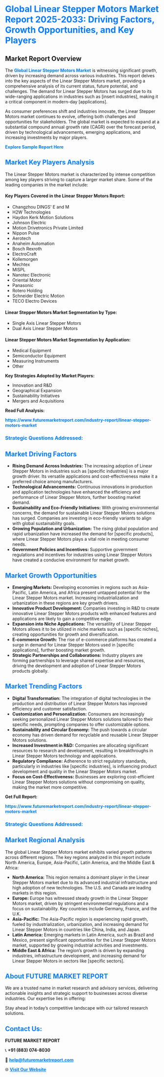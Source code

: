 <h1 style="color: #007BFF;">Global Linear Stepper Motors Market Report 2025-2033: Driving Factors, Growth Opportunities, and Key Players</h1>

<section id="overview">
<h2>Market Report Overview</h2>
<p>The <a href="https://www.futuremarketreport.com/industry-report/linear-stepper-motors-market" style="color: #007BFF; text-decoration: none;"><strong>Global Linear Stepper Motors Market</strong></a> is witnessing significant growth, driven by increasing demand across various industries. This report delves into the key aspects of the Linear Stepper Motors market, providing a comprehensive analysis of its current status, future potential, and challenges. The demand for Linear Stepper Motors has surged due to its wide-ranging applications in industries such as [insert industries], making it a critical component in modern-day [applications].</p>
<p>As consumer preferences shift and industries innovate, the Linear Stepper Motors market continues to evolve, offering both challenges and opportunities for stakeholders. The global market is expected to expand at a substantial compound annual growth rate (CAGR) over the forecast period, driven by technological advancements, emerging applications, and increasing investments by major players.</p>
</section>

<section id="overview">
<p><a href="https://www.futuremarketreport.com/request-sample/reportId=52186" style="color: #007BFF; text-decoration: none;"><strong>Explore Sample Report Here</strong></a></p>
</section>

<section id="key-players">
<h2 style="color: #007BFF;">Market Key Players Analysis</h2>
<p>The Linear Stepper Motors market is characterized by intense competition among key players striving to capture a larger market share. Some of the leading companies in the market include:</p>
<h4>Key Players Covered in the Linear Stepper Motors Report:</h4>
<ul><li>Changzhou DINGS&#039; E and M</li><li>H2W Technologies</li><li>Haydon Kerk Motion Solutions</li><li>Johnson Electric</li><li>Motion Drivetronics Private Limited</li><li>Nippon Pulse</li><li>Aerotech</li><li>Anaheim Automation</li><li>Bosch Rexroth</li><li>ElectroCraft</li><li>Kollemorgen</li><li>Mechtex</li><li>MISPL</li><li>Nanotec Electronic</li><li>Oriental Motor</li><li>Panasonic</li><li>Rotero Holding</li><li>Schneider Electric Motion</li><li>TECO Electro Devices</li></ul>
<h4>Linear Stepper Motors Market Segmentation by Type:</h4>
<ul><li>Single Axis Linear Stepper Motors</li><li>Dual Axis Linear Stepper Motors</li></ul>

<h4>Linear Stepper Motors Market Segmentation by Application:</h4>
<ul><li>Medical Equipment</li><li>Semiconductor Equipment</li><li>Measuring Instruments</li><li>Other</li></ul>
<p><strong>Key Strategies Adopted by Market Players:</strong></p>
<ul>
<li>Innovation and R&D</li>
<li>Geographical Expansion</li>
<li>Sustainability Initiatives</li>
<li>Mergers and Acquisitions</li>
</ul>
</section>

<section>
<p><strong>Read Full Analysis: </strong></p><a href="https://www.futuremarketreport.com/industry-report/linear-stepper-motors-market" style="color: #007BFF; text-decoration: none;"><strong>https://www.futuremarketreport.com/industry-report/linear-stepper-motors-market</strong></a>
<h3 style="color: #007BFF;">Strategic Questions Addressed:</h3>
</section>

<section id="driving-factors">
<h2 style="color: #007BFF;">Market Driving Factors</h2>
<ul>
<li><strong>Rising Demand Across Industries:</strong> The increasing adoption of Linear Stepper Motors in industries such as [specific industries] is a major growth driver. Its versatile applications and cost-effectiveness make it a preferred choice among manufacturers.</li>
<li><strong>Technological Advancements:</strong> Continuous innovations in production and application technologies have enhanced the efficiency and performance of Linear Stepper Motors, further boosting market demand.</li>
<li><strong>Sustainability and Eco-Friendly Initiatives:</strong> With growing environmental concerns, the demand for sustainable Linear Stepper Motors solutions has surged. Companies are investing in eco-friendly variants to align with global sustainability goals.</li>
<li><strong>Growing Population and Urbanization:</strong> The rising global population and rapid urbanization have increased the demand for [specific products], where Linear Stepper Motors plays a vital role in meeting consumer needs.</li>
<li><strong>Government Policies and Incentives:</strong> Supportive government regulations and incentives for industries using Linear Stepper Motors have created a conducive environment for market growth.</li>
</ul>
</section>

<section id="growth-opportunities">
<h2 style="color: #007BFF;">Market Growth Opportunities</h2>
<ul>
<li><strong>Emerging Markets:</strong> Developing economies in regions such as Asia-Pacific, Latin America, and Africa present untapped potential for the Linear Stepper Motors market. Increasing industrialization and urbanization in these regions are key growth drivers.</li>
<li><strong>Innovative Product Development:</strong> Companies investing in R&D to create innovative Linear Stepper Motors products with enhanced features and applications are likely to gain a competitive edge.</li>
<li><strong>Expansion into Niche Applications:</strong> The versatility of Linear Stepper Motors allows it to be utilized in niche markets such as [specific niches], creating opportunities for growth and diversification.</li>
<li><strong>E-commerce Growth:</strong> The rise of e-commerce platforms has created a surge in demand for Linear Stepper Motors used in [specific applications], further boosting market growth.</li>
<li><strong>Strategic Partnerships and Collaborations:</strong> Industry players are forming partnerships to leverage shared expertise and resources, driving the development and adoption of Linear Stepper Motors products globally.</li>
</ul>
</section>

<section id="trending-factors">
<h2 style="color: #007BFF;">Market Trending Factors</h2>
<ul>
<li><strong>Digital Transformation:</strong> The integration of digital technologies in the production and distribution of Linear Stepper Motors has improved efficiency and customer satisfaction.</li>
<li><strong>Customization and Personalization:</strong> Consumers are increasingly seeking personalized Linear Stepper Motors solutions tailored to their specific needs, prompting companies to offer customizable options.</li>
<li><strong>Sustainability and Circular Economy:</strong> The push towards a circular economy has driven demand for recyclable and reusable Linear Stepper Motors solutions.</li>
<li><strong>Increased Investment in R&D:</strong> Companies are allocating significant resources to research and development, resulting in breakthroughs in Linear Stepper Motors technology and applications.</li>
<li><strong>Regulatory Compliance:</strong> Adherence to strict regulatory standards, particularly in industries like [specific industries], is influencing product development and quality in the Linear Stepper Motors market.</li>
<li><strong>Focus on Cost-Effectiveness:</strong> Businesses are exploring cost-efficient Linear Stepper Motors solutions without compromising on quality, making the market more competitive.</li>
</ul>
</section>

<section>
<p><strong>Get Full Report: </strong></p><a href="https://www.futuremarketreport.com/industry-report/linear-stepper-motors-market" style="color: #007BFF; text-decoration: none;"><strong>https://www.futuremarketreport.com/industry-report/linear-stepper-motors-market</strong></a>
<h3 style="color: #007BFF;">Strategic Questions Addressed:</h3>
</section>


<section id="regional-analysis">
<h2 style="color: #007BFF;">Market Regional Analysis</h2>
<p>The global Linear Stepper Motors market exhibits varied growth patterns across different regions. The key regions analyzed in this report include North America, Europe, Asia-Pacific, Latin America, and the Middle East & Africa:</p>
<ul>
<li><strong>North America:</strong> This region remains a dominant player in the Linear Stepper Motors market due to its advanced industrial infrastructure and high adoption of new technologies. The U.S. and Canada are leading markets in this region.</li>
<li><strong>Europe:</strong> Europe has witnessed steady growth in the Linear Stepper Motors market, driven by stringent environmental regulations and a focus on sustainability. Key countries include Germany, France, and the U.K.</li>
<li><strong>Asia-Pacific:</strong> The Asia-Pacific region is experiencing rapid growth, fueled by industrialization, urbanization, and increasing demand for Linear Stepper Motors in countries like China, India, and Japan.</li>
<li><strong>Latin America:</strong> Emerging markets in Latin America, such as Brazil and Mexico, present significant opportunities for the Linear Stepper Motors market, supported by growing industrial activities and investments.</li>
<li><strong>Middle East & Africa:</strong> The region’s growth is driven by expanding industries, infrastructure development, and increasing demand for Linear Stepper Motors in sectors like [specific sectors].</li>
</ul>
</section>

<footer>
<h2 style="color: #007BFF;">About FUTURE MARKET REPORT</h2>
<p>We are a trusted name in market research and advisory services, delivering actionable insights and strategic support to businesses across diverse industries. Our expertise lies in offering:</p>

<p>Stay ahead in today’s competitive landscape with our tailored research solutions.</p>

<h2 style="color: #007BFF;">Contact Us:</h2>
<p><strong>FUTURE MARKET REPORT</strong></p>
<p>📞 <strong>+91 (883) 074-8030</strong></p>
<p>📧 <strong><a href="mailto:help@futuremarketreport.com" style="color: #007BFF;">help@futuremarketreport.com</a></strong></p>
<p>🌐 <strong><a href="https://www.futuremarketreport.com/" style="color: #007BFF;">Visit Our Website</a></strong></p>
</footer>